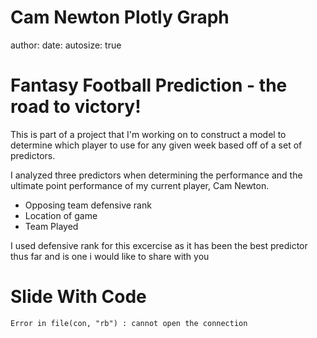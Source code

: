 Cam Newton Plotly Graph
========================================================
author:
date:
autosize: true

Fantasy Football Prediction - the road to victory!
========================================================

This is part of a project that I'm working on to construct a model to determine which player to use for any given week based off of a set of predictors.

I analyzed three predictors when determining the performance and the ultimate point performance of my current player, Cam Newton.

- Opposing team defensive rank
- Location of game
- Team Played

I used defensive rank for this excercise as it has been the best predictor thus far and is one i would like to share with you


Slide With Code
========================================================




```
Error in file(con, "rb") : cannot open the connection
```
